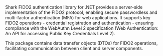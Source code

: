 Shark FIDO2 authentication library for .NET provides a server-side implementation of the FIDO2 protocol, enabling secure passwordless and multi-factor authentication (MFA) for web applications. It supports key FIDO2 operations - credential registration and authentication - ensuring compliance with the WebAuthn Level 2 specification (Web Authentication: An API for accessing Public Key Credentials Level 2).

This package contains data transfer objects (DTOs) for FIDO2 operations, facilitating communication between client and server components.